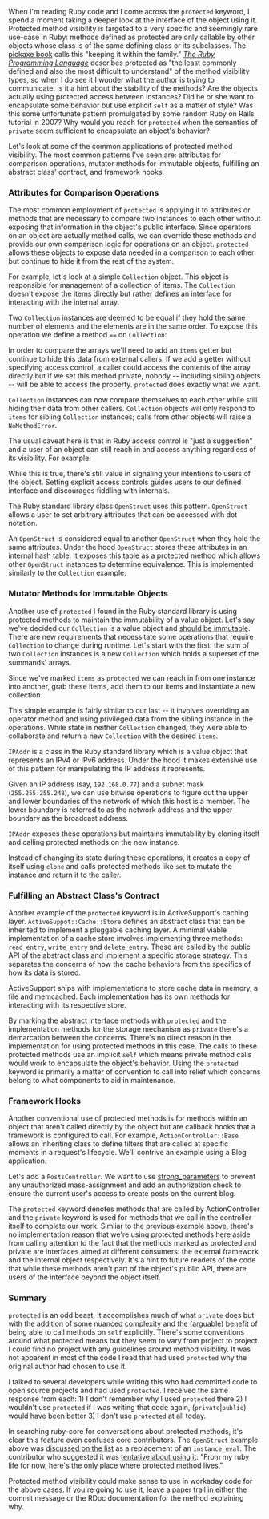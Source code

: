 When I'm reading Ruby code and I come across the `protected` keyword, I spend a moment taking a deeper look at the interface of the object using it. Protected method visibility is targeted to a very specific and seemingly rare use-case in Ruby: methods defined as protected are only callable by other objects whose class is of the same defining class or its subclasses. The [pickaxe book](http://pragprog.com/book/ruby3/programming-ruby-1-9) calls this "keeping it within the family."  [_The Ruby Programming Language_](http://www.amazon.com/Ruby-Programming-Language-David-Flanagan/dp/0596516177) describes protected as "the least commonly defined and also the most difficult to understand" of the method visibility types, so when I do see it I wonder what the author is trying to communicate. Is it a hint about the stability of the methods? Are the objects actually using protected access between instances? Did he or she want to encapsulate some behavior but use explicit `self` as a matter of style? Was this some unfortunate pattern promulgated by some random Ruby on Rails tutorial in 2007? Why would you reach for `protected` when the semantics of `private` seem sufficient to encapsulate an object's behavior?

Let's look at some of the common applications of protected method visibility. The most common patterns I've seen are: attributes for comparison operations, mutator methods for immutable objects, fulfilling an abstract class' contract, and framework hooks.

### Attributes for Comparison Operations

The most common employment of `protected` is applying it to attributes or methods that are necessary to compare two instances to each other without exposing that information in the object's public interface. Since operators on an object are actually method calls, we can override these methods and provide our own comparison logic for operations on an object. `protected` allows these objects to expose data needed in a comparison to each other but continue to hide it from the rest of the system.

For example, let's look at a simple `Collection` object. This object is responsible for management of a collection of items. The `Collection` doesn't expose the items directly but rather defines an interface for interacting with the internal array.

<script src="https://gist.github.com/3956477.js?file=collection-1.rb"></script>

Two `Collection` instances are deemed to be equal if they hold the same number of elements and the elements are in the same order. To expose this operation we define a method `==` on `Collection`:

<script src="https://gist.github.com/3956477.js?file=collection-2.rb"></script>

In order to compare the arrays we'll need to add an `items` getter but continue to hide this data from external callers. If we add a getter without specifying access control, a caller could access the contents of the array directly but if we set this method private, nobody -- including sibling objects -- will be able to access the property. `protected` does exactly what we want.

<script src="https://gist.github.com/3956477.js?file=collection-3.rb"></script>

`Collection` instances can now compare themselves to each other while still hiding their data from other callers. `Collection` objects will only respond to `items` for sibling `Collection` instances; calls from other objects will raise a `NoMethodError`.

<script src="https://gist.github.com/3956477.js?file=collection-4.rb"></script>

The usual caveat here is that in Ruby access control is "just a suggestion" and a user of an object can still reach in and access anything regardless of its visibility. For example:

<script src="https://gist.github.com/3956477.js?file=collection-5.rb"></script>

While this is true, there's still value in signaling your intentions to users of the object. Setting explicit access controls guides users to our defined interface and discourages fiddling with internals.

The Ruby standard library class `OpenStruct` uses this pattern. `OpenStruct` allows a user to set arbitrary attributes that can be accessed with dot notation.

<script src="https://gist.github.com/3956477.js?file=ostruct-1.rb"></script>

An `OpenStruct` is considered equal to another `OpenStruct` when they hold the same attributes. Under the hood `OpenStruct` stores these attributes in an internal hash table. It exposes this table as a protected method which allows other `OpenStruct` instances to determine equivalence. This is implemented similarly to the `Collection` example:

<script src="https://gist.github.com/3956477.js?file=ostruct-2.rb"></script>

### Mutator Methods for Immutable Objects

Another use of `protected` I found in the Ruby standard library is using protected methods to maintain the immutability of a value object. Let's say we've decided our `Collection` is a value object and [should be immutable](http://c2.com/cgi/wiki?ValueObjectsShouldBeImmutable). There are new requirements that necessitate some operations that require `Collection` to change during runtime. Let's start with the first: the sum of two `Collection` instances is a new `Collection` which holds a superset of the summands' arrays.

<script src="https://gist.github.com/3956477.js?file=collection-6.rb"></script>

Since we've marked `items` as `protected` we can reach in from one instance into another, grab these items, add them to our items and instantiate a new collection.

<script src="https://gist.github.com/3956477.js?file=collection-7.rb"></script>

<script src="https://gist.github.com/3956477.js?file=collection-8.rb"></script>

This simple example is fairly similar to our last -- it involves overriding an operator method and using privileged data from the sibling instance in the operations. While state in neither `Collection` changed, they were able to collaborate and return a new `Collection` with the desired `items`.

`IPAddr` is a class in the Ruby standard library which is a value object that represents an IPv4 or IPv6 address. Under the hood it makes extensive use of this pattern for manipulating the IP address it represents.

Given an IP address (say, `192.168.0.77`) and a subnet mask (`255.255.255.248`), we can use bitwise operations to figure out the upper and lower boundaries of the network of which this host is a member. The lower boundary is referred to as the network address and the upper boundary as the broadcast address.

<script src="https://gist.github.com/3956780.js?file=ipaddr-1.rb"></script>

`IPAddr` exposes these operations but maintains immutability by cloning itself and calling protected methods on the new instance.

<script src="https://gist.github.com/3956780.js?file=ipaddr-2.rb"></script>

Instead of changing its state during these operations, it creates a copy of itself using `clone` and calls protected methods like `set` to mutate the instance and return it to the caller.

### Fulfilling an Abstract Class's Contract

Another example of the `protected` keyword is in ActiveSupport's caching layer. `ActiveSuppot::Cache::Store` defines an abstract class that can be inherited to implement a pluggable caching layer. A minimal viable implementation of a cache store involves implementing three methods: `read_entry`, `write_entry` and `delete_entry`. These are called by the public API of the abstract class and implement a specific storage strategy. This separates the concerns of how the cache behaviors from the specifics of how its data is stored.

<script src="https://gist.github.com/3959423.js?file=cache-1.rb"></script>

ActiveSupport ships with implementations to store cache data in memory, a file and memcached. Each implementation has its own methods for interacting with its respective store.

<script src="https://gist.github.com/3959423.js?file=cache-2.rb"></script>

By marking the abstract interface methods with `protected` and the implementation methods for the storage mechanism as `private` there's a demarcation between the concerns. There's no direct reason in the implementation for using protected methods in this case. The calls to these protected methods use an implicit `self` which means private method calls would work to encapsulate the object's behavior. Using the `protected` keyword is primarily a matter of convention to call into relief which concerns belong to what components to aid in maintenance.

### Framework Hooks

Another conventional use of protected methods is for methods within an object that aren't called directly by the object but are callback hooks that a framework is configured to call. For example, `ActionController::Base` allows an inheriting class to define filters that are called at specific moments in a request's lifecycle. We'll contrive an example using a Blog application.

<script src="https://gist.github.com/3960397.js?file=routes.rb"></script>

Let's add a `PostsController`. We want to use [strong_parameters](http://github.com/rails/strong_parameters) to prevent any unauthorized mass-assignment and add an authorization check to ensure the current user's access to create posts on the current blog.

<script src="https://gist.github.com/3960397.js?file=controller.rb"></script>

The `protected` keyword denotes methods that are called by ActionController and the `private` keyword is used for methods that we call in the controller itself to complete our work. Simliar to the previous example above, there's no implementation reason that we're using protected methods here aside from calling attention to the fact that the methods marked as protected and private are interfaces aimed at different consumers: the external framework and the internal object respectively. It's a hint to future readers of the code that while these methods aren't part of the object's public API, there are users of the interface beyond the object itself.

### Summary

`protected` is an odd beast; it accomplishes much of what `private` does but with the addition of some nuanced complexity and the (arguable) benefit of being able to call methods on `self` explicitly. There's some conventions around what protected means but they seem to vary from project to project. I could find no project with any guidelines around method visibility. It was not apparent in most of the code I read that had used `protected` why the original author had chosen to use it.

I talked to several developers while writing this who had committed code to open source projects and had used `protected`. I received the same response from each: 1) I don't remember why I used `protected` there 2) I wouldn't use `protected` if I was writing that code again, (`private`|`public`) would have been better 3) I don't use `protected` at all today.

In searching ruby-core for conversations about protected methods, it's clear this feature even confuses core contributors. The `OpenStruct` example above was [discussed on the list](http://blade.nagaokaut.ac.jp/cgi-bin/scat.rb/ruby/ruby-core/1558) as a replacement of an `instance_eval`. The contributor who suggested it was [tentative about using it](http://blade.nagaokaut.ac.jp/cgi-bin/scat.rb/ruby/ruby-core/1559): "From my ruby life for now, here's the only place where protected method lives."

Protected method visibility could make sense to use in workaday code for the above cases. If you're going to use it, leave a paper trail in either the commit message or the RDoc documentation for the method explaining why.
